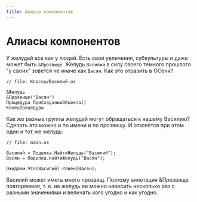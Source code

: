 ```yaml
---
title: Алиасы компонентов
---
```


# Алиасы компонентов

У желудей все как у людей. Есть свои увлечения, субкультуры и даже может быть `&Прозвище`. Желудь `Василий` в силу своего темного прошлого "у своих" зовется не иначе как `Васян`. Как это отразить в ОСени?

```1c
// file: Классы/Василий.os

&Желудь
&Прозвище("Васян")
Процедура ПриСозданииОбъекта()
КонецПроцедуры

```

Как же разные группы желудей могут обращаться к нашему Василию? Сделать это можно и по имени и по прозвищу. И отзовётся при этом один и тот же желудь:

```1c
// file: main.os

Василий = Поделка.НайтиЖелудь("Василий");
Васян = Поделка.НайтиЖелудь("Васян");

Ожидаем.Что(Василий).Равен(Васян);
```

Василий может иметь много прозвищ. Поэтому аннотация &Прозвище повторяемая, т. е. на желудь ее можно навесить несколько раз с разными значениями и величать кого угодно и как угодно.

